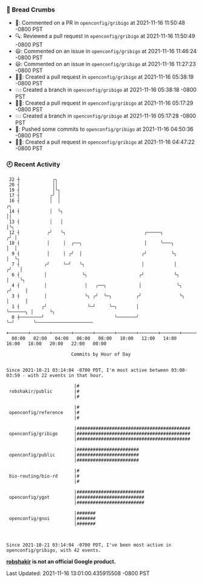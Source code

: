 ### 🍞 Bread Crumbs

 * 💬: Commented on a PR in  `openconfig/gribigo` at 2021-11-16 11:50:48 -0800 PST
 * 🔍: Reviewed a pull request in  `openconfig/gribigo` at 2021-11-16 11:50:49 -0800 PST
 * 😃: Commented on an issue in `openconfig/gribigo` at 2021-11-16 11:46:24 -0800 PST
 * 😃: Commented on an issue in `openconfig/gribigo` at 2021-11-16 11:27:23 -0800 PST
 * ✍🏼: Created a pull request in `openconfig/gribigo` at 2021-11-16 05:38:19 -0800 PST
 * 💥: Created a branch in `openconfig/gribigo` at 2021-11-16 05:38:18 -0800 PST
 * ✍🏼: Created a pull request in `openconfig/gribigo` at 2021-11-16 05:17:29 -0800 PST
 * 💥: Created a branch in `openconfig/gribigo` at 2021-11-16 05:17:28 -0800 PST
 * 🚢: Pushed some commits to `openconfig/gribigo` at 2021-11-16 04:50:36 -0800 PST
 * ✍🏼: Created a pull request in `openconfig/gribigo` at 2021-11-16 04:47:22 -0800 PST

### 🕘 Recent Activity
```
 22 ┼            ╭╮
 20 ┤            ││
 19 ┤            │╰╮
 17 ┤           ╭╯ │
 16 ┤           │  │                                                         ╭╮
 14 ┤           │  ╰╮                                                        ││
 13 ┤           │   │                                                        │╰╮
 12 ┤          ╭╯   ╰╮                             ╭─────╮                  ╭╯ │
 10 ┤          │     │  ╭──╮                       │     ╰───╮              │  │
  9 ┤          │     │ ╭╯  │                      ╭╯         ╰╮             │  ╰╮
  7 ┤         ╭╯     ╰─╯   ╰╮                     │           │            ╭╯   │
  6 ┤         │             ╰╮                   ╭╯           ╰╮           │    ╰╮
  4 ┤         │              │   ╭──╮            │             ╰╮         ╭╯     │
  3 ┤         │              ╰╮ ╭╯  ╰─╮         ╭╯              ╰╮        │      │
  1 ┤        ╭╯               ╰─╯     ╰─╮       │                ╰──────╮ │      ╰╮
  0 ┼────────╯                          ╰───────╯                       ╰─╯       ╰─────────────────────
    +───────+───────+───────+───────+───────+───────+───────+───────+───────+───────+───────+───────+────
  00:00   02:00   04:00   06:00   08:00   10:00   12:00   14:00   16:00   18:00   20:00   22:00   00:00   

						Commits by Hour of Day


Since 2021-10-21 03:14:04 -0700 PDT, I'm most active between 03:00-03:59 - with 22 events in that hour.

```



```
                         |#
 robshakir/public        |#
                         |#

                         |#
 openconfig/reference    |#
                         |#

                         |##########################################
 openconfig/gribigo      |##########################################
                         |##########################################

                         |#######################
 openconfig/public       |#######################
                         |#######################

                         |#
 bio-routing/bio-rd      |#
                         |#

                         |#########################
 openconfig/ygot         |#########################
                         |#########################

                         |#######
 openconfig/gnoi         |#######
                         |#######



Since 2021-10-21 03:14:04 -0700 PDT, I've been most active in openconfig/gribigo, with 42 events.

```
**[robshakir](mailto:robjs@google.com) is not an official Google product.**  


Last Updated: 2021-11-16 13:01:00.435915508 -0800 PST
